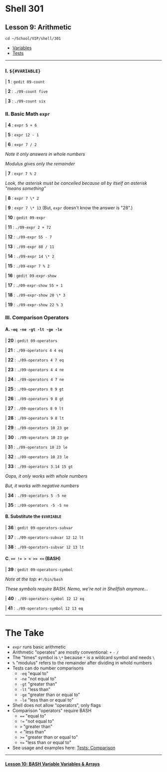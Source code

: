 # Shell 301
## Lesson 9: Arithmetic

`cd ~/School/VIP/shell/301`

- [Variables](https://github.com/inkVerb/vip/blob/master/Cheat-Sheets/Variables.md)
- [Tests](https://github.com/inkVerb/vip/blob/master/Cheat-Sheets/Tests.md)

___

### I. `${#VARIABLE}`

| **1** : `gedit 09-count`

| **2** : `./09-count five`

| **3** : `./09-count six`

### II. Basic Math `expr`

| **4** : `expr 5 + 6`

| **5** : `expr 12 - 1`

| **6** : `expr 7 / 2`

*Note it only answers in whole numbers*

*Modulus gives only the remainder*

| **7** : `expr 7 % 2`

*Look, the asterisk must be cancelled because all by itself an asterisk "means something"*

| **8** : `expr 7 \* 2`

| **9** : `expr 7 \* 13` (But, `expr` doesn't know the answer is "28".)

| **10** : `gedit 09-expr`

| **11** : `./09-expr 2 + 72`

| **12** : `./09-expr 55 - 7`

| **13** : `./09-expr 88 / 11`

| **14** : `./09-expr 14 \* 2`

| **15** : `./09-expr 7 % 2`

| **16** : `gedit 09-expr-show`

| **17** : `./09-expr-show 55 + 1`

| **18** : `./09-expr-show 20 \* 3`

| **19** : `./09-expr-show 22 % 3`

### III. Comparison Operators

#### A. `-eq -ne -gt -lt -ge -le`

| **20** : `gedit 09-operators`

| **21** : `./09-operators 4 4 eq`

| **22** : `./09-operators 4 7 eq`

| **23** : `./09-operators 4 4 ne`

| **24** : `./09-operators 4 7 ne`

| **25** : `./09-operators 8 9 gt`

| **26** : `./09-operators 9 8 gt`

| **27** : `./09-operators 8 9 lt`

| **28** : `./09-operators 9 8 lt`

| **29** : `./09-operators 10 23 ge`

| **30** : `./09-operators 10 23 ge`

| **31** : `./09-operators 10 23 le`

| **32** : `./09-operators 10 23 le`

| **33** : `./09-operators 3.14 15 gt`

*Oops, it only works with whole numbers*

*But, it works with negative numbers*

| **34** : `./09-operators 5 -5 ne`

| **35** : `./09-operators -5 -5 ne`

#### B. Substitute the `$VARIABLE`

| **36** : `gedit 09-operators-subvar`

| **37** : `./09-operators-subvar 12 12 lt`

| **38** : `./09-operators-subvar 12 13 lt`

#### C. `== != > < >= <=` (BASH)

| **39** : `gedit 09-operators-symbol`

*Note at the top:* `#!/bin/bash`

*These symbols require BASH. Nemo, we're not in Shellfish anymore...*

| **40** : `./09-operators-symbol 12 12 eq`

| **41** : `./09-operators-symbol 12 13 eq`

___

# The Take

- `expr` runs basic arithmetic
- Arithmetic "operates" are mostly conventional: `+` `-` `/`
- The "times" symbol is `\*` because `*` is a wildcard symbol and needs `\`
- `%` "modulus" refers to the remainder after dividing in whold numbers
- Tests can do number comparisons
  - `-eq` "equal to"
  - `-ne` "not equal to"
  - `-gt` "greater than"
  - `-lt` "less than"
  - `-ge` "greater than or equal to"
  - `-le` "less than or equal to"
- Shell does not allow "operators", only flags
- Comparison "operators" require BASH
  - `==` "equal to"
  - `!=` "not equal to"
  - `>` "greater than"
  - `<` "less than"
  - `>=` "greater than or equal to"
  - `<=` "less than or equal to"
- See usage and examples here: [Tests: Comparison](https://github.com/inkVerb/vip/blob/master/Cheat-Sheets/Tests.md#comparison)

___

#### [Lesson 10: BASH Variable Variables & Arrays](https://github.com/inkVerb/vip/blob/master/301-shell/Lesson-10.md)
